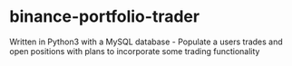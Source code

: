 # binance-portfolio-trader
Written in Python3 with a MySQL database - Populate a users trades and open positions with plans to incorporate some trading functionality
